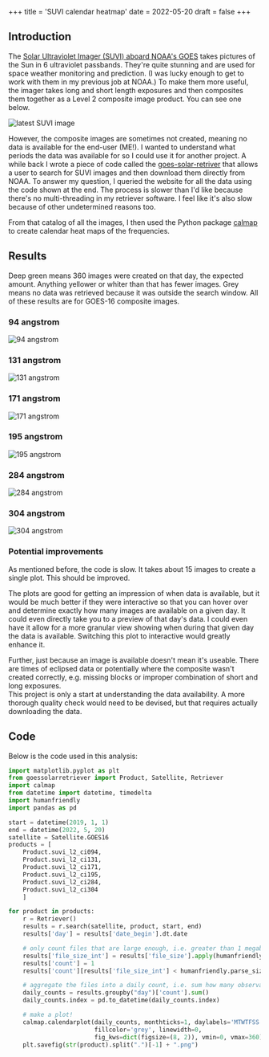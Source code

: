 +++
title = 'SUVI calendar heatmap'
date = 2022-05-20
draft = false
+++

## Introduction

The [Solar Ultraviolet Imager (SUVI) aboard NOAA's GOES](https://www.swpc.noaa.gov/products/goes-solar-ultraviolet-imager-suvi) takes
pictures of the Sun in 6 ultraviolet passbands. They're quite stunning and are used
for space weather monitoring and prediction.
(I was lucky enough to get to work with them in my previous job at NOAA.)
To make them more useful, the imager
takes long and short length exposures and then composites them together as a
Level 2 composite image product. You can see one below.

![latest SUVI image](latest.png)

However, the composite images are sometimes not created, meaning no data is available for the end-user (ME!).
I wanted to understand what periods the data was available for so I could use it
for another project. A while back I wrote a piece of code called the
[goes-solar-retriver](https://github.com/jmbhughes/goes_solar_retriever) that
allows a user to search for SUVI images and then download them directly from NOAA.
To answer my question, I queried the website for all the data using the code shown at the end. The process is
slower than I'd like because there's no multi-threading in my retriever software.
I feel like it's also slow because of other undetermined reasons too.

From that catalog of all the images, I then used the Python package [calmap](https://github.com/MarvinT/calmap/)
to create calendar heat maps of the frequencies.

## Results

Deep green means 360 images were created on that day, the expected amount.
Anything yellower or whiter than that has fewer images.
Grey means no data was retrieved because it was outside the search window.
All of these results are for GOES-16 composite images.

### 94 angstrom

![94 angstrom](suvi_l2_ci094.png)

### 131 angstrom

![131 angstrom](suvi_l2_ci131.png)

### 171 angstrom

![171 angstrom](suvi_l2_ci171.png)

### 195 angstrom

![195 angstrom](suvi_l2_ci195.png)

### 284 angstrom

![284 angstrom](suvi_l2_ci284.png)

### 304 angstrom

![304 angstrom](suvi_l2_ci304.png)

### Potential improvements

As mentioned before, the code is slow. It takes about 15 images to create a
single plot. This should be improved.

The plots are good for getting an impression of when data is available, but it
would be much better if they were interactive so that you can hover over and determine
exactly how many images are available on a given day. It could even directly take
you to a preview of that day's data. I could even have it allow for a more granular
view showing when during that given day the data is available. Switching this plot
to interactive would greatly enhance it.

Further, just because an image is available doesn't mean it's useable. There are
times of eclipsed data or potentially where the composite wasn't created correctly,
e.g. missing blocks or improper combination of short and long exposures.  
This project is only a start at understanding the data availability. A more
thorough quality check would need to be devised, but that requires actually
downloading the data.

## Code

Below is the code used in this analysis:

```py
import matplotlib.pyplot as plt
from goessolarretriever import Product, Satellite, Retriever
import calmap
from datetime import datetime, timedelta
import humanfriendly
import pandas as pd

start = datetime(2019, 1, 1)
end = datetime(2022, 5, 20)
satellite = Satellite.GOES16
products = [
    Product.suvi_l2_ci094,
    Product.suvi_l2_ci131,
    Product.suvi_l2_ci171,
    Product.suvi_l2_ci195,
    Product.suvi_l2_ci284,
    Product.suvi_l2_ci304
    ]

for product in products:
    r = Retriever()
    results = r.search(satellite, product, start, end)
    results['day'] = results['date_begin'].dt.date

    # only count files that are large enough, i.e. greater than 1 megabyte
    results['file_size_int'] = results['file_size'].apply(humanfriendly.parse_size)
    results['count'] = 1
    results['count'][results['file_size_int'] < humanfriendly.parse_size("1M")] = 0

    # aggregate the files into a daily count, i.e. sum how many observations there are per day
    daily_counts = results.groupby("day")['count'].sum()
    daily_counts.index = pd.to_datetime(daily_counts.index)

    # make a plot!
    calmap.calendarplot(daily_counts, monthticks=1, daylabels='MTWTFSS', cmap='YlGn',
                        fillcolor='grey', linewidth=0,
                        fig_kws=dict(figsize=(8, 2)), vmin=0, vmax=360)
    plt.savefig(str(product).split(".")[-1] + ".png")
```
